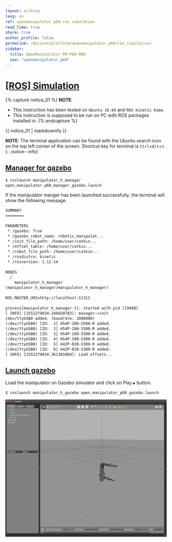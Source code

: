 ```yaml
---
layout: archive
lang: en
ref: openmanipulator_p60_ros_simulation
read_time: true
share: true
author_profile: false
permalink: /docs/en/platform/openmanipulator_p60/ros_simulation/
sidebar:
  title: OpenManipulator RM-P60-RNH
  nav: "openmanipulator_p60"
---
```


<div style="counter-reset: h1 6"></div>

# [[ROS] Simulation](#ros-simulation)

{% capture notice_01 %}
**NOTE**:
- This instruction has been tested on `Ubuntu 16.04` and `ROS Kinetic Kame`.
- This instruction is supposed to be run on PC with ROS packages installed in.
{% endcapture %}
<div class="notice--info">{{ notice_01 | markdownify }}</div>

**NOTE**: The terminal application can be found with the Ubuntu search icon on the top left corner of the screen. Shortcut key for terminal is `Ctrl`+`Alt`+`t`.
{: .notice--info}

## [Manager for gazebo](#manager-for-gazebo)

```
$ roslaunch manipulator_h_manager open_manipulator_p60_manager_gazebo.launch
```

If the manipulator manger has been launched successfully, the terminal will show the following message.

```
SUMMARY
========

PARAMETERS
 * /gazebo: True
 * /gazebo_robot_name: robotis_manipulat...
 * /init_file_path: /home/user/catkin...
 * /offset_table: /home/user/catkin...
 * /robot_file_path: /home/user/catkin...
 * /rosdistro: kinetic
 * /rosversion: 1.12.14

NODES
  /
    manipulator_h_manager (manipulator_h_manager/manipulator_h_manager)

ROS_MASTER_URI=http://localhost:11311

process[manipulator_h_manager-1]: started with pid [19408]
[ INFO] [1552279834.246020783]: manager->init
/dev/ttyUSB0 added. (baudrate: 2000000)
(/dev/ttyUSB0) [ID:  1] H54P-200-S500-R added. 
(/dev/ttyUSB0) [ID:  2] H54P-200-S500-R added. 
(/dev/ttyUSB0) [ID:  3] H54P-100-S500-R added. 
(/dev/ttyUSB0) [ID:  4] H54P-100-S500-R added. 
(/dev/ttyUSB0) [ID:  5] H42P-020-S300-R added. 
(/dev/ttyUSB0) [ID:  6] H42P-020-S300-R added. 
[ INFO] [1552279834.361381084]: Load offsets...
```

## [Launch gazebo](#launch-gazebo)

Load the manipulator on Gazebo simulator and click on Play `▶` button.
```
$ roslaunch manipulator_h_gazebo open_manipulator_p60_gazebo.launch   
```
![](/assets/images/platform/openmanipulator_p60/gazebo.png)  
